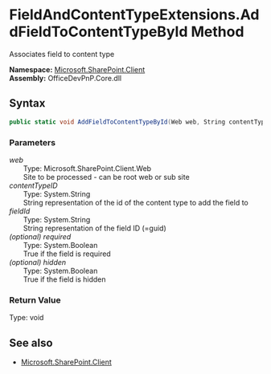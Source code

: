# FieldAndContentTypeExtensions.AddFieldToContentTypeById Method  
Associates field to content type  

**Namespace:** [Microsoft.SharePoint.Client](Microsoft.SharePoint.Client.md)  
**Assembly:** OfficeDevPnP.Core.dll  
## Syntax
```C#
public static void AddFieldToContentTypeById(Web web, String contentTypeID, String fieldId, Boolean required, Boolean hidden)
```
### Parameters
*web*  
&emsp;&emsp;Type: Microsoft.SharePoint.Client.Web  
&emsp;&emsp;Site to be processed - can be root web or sub site  
*contentTypeID*  
&emsp;&emsp;Type: System.String  
&emsp;&emsp;String representation of the id of the content type to add the field to  
*fieldId*  
&emsp;&emsp;Type: System.String  
&emsp;&emsp;String representation of the field ID (=guid)  
*(optional) required*  
&emsp;&emsp;Type: System.Boolean  
&emsp;&emsp;True if the field is required  
*(optional) hidden*  
&emsp;&emsp;Type: System.Boolean  
&emsp;&emsp;True if the field is hidden  
### Return Value
Type: void  

## See also
- [Microsoft.SharePoint.Client](Microsoft.SharePoint.Client.md)
